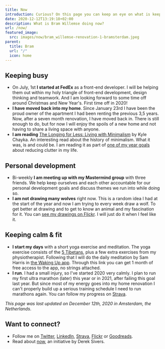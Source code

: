 ```yaml
---
title: Now
introduction: Curious? On this page you can keep an eye on what is keeping me busy right now.
date: 2020-12-12T13:19:18+02:00
description: What is Bram Willemse doing now?
url: /now/
featured_image:
  src: images/now/bram_willemse-renovation-1-bramsterdam.jpeg
parent:
  title: Bram
  url: "/"
  icon: home
---
```


## Keeping busy

- On July, 1st **I started at FedEx** as a front-end developer. I will be helping them out within my holy triangle of front-end development, design thinking and teamwork. And I am looking forward to some time off around Christmas and New Year's. First time off in 2020!
- **I have moved back into my home**. Since January 23rd I have been the proud owner of the apartment I had been renting the previous 3,5 years. Now, after a seven  month renovation, I have moved back in. There is still enough to do, but for now I will enjoy the spoils of a new home and not having to share a living space with anyone.
- **I am reading** [The Longing for Less: Living with Minimalism](https://www.goodreads.com/book/show/44453047-the-longing-for-less, "Read about The Longing for Less by Kyle Chayka on GoodReads") by Kyle Chayka. An interesting read about the history of minimalism. What it was, is and could be. I am reading it as part of [one of my year goals](/2020-goals/, "Read the article about my 2020 goals") about reducing clutter in my life.

## Personal development

- Bi-weekly **I am meeting up with my Mastermind group** with three friends. We help keep ourselves and each other accountable for our personal development goals and discuss themes we run into while doing so.
- **I am not drawing many wolves** right now. This is a random idea I had at the start of the year and now I am trying to every week draw a wolf. To get better at drawing and to get to know an animal and my fascination for it. You can [see my drawings on Flickr](https://www.flickr.com/photos/bramwillemse/albums/72157713134882542). I will just do it when I feel like it.

## Keeping calm & fit

- **I start my days** with a short yoga exercise and meditation. The yoga exercise consists of the [5 Tibetans](https://en.wikipedia.org/wiki/Five_Tibetan_Rites "Read more about the Five Tibetan Rites on Wikipedia"), plus a few extra exercises from my physiotherapist. Following that I will do the daily meditation by Sam Harris in [the Waking Up app](https://share.wakingup.com/2abce0e26219 "Check out the Waking Up app"). Through this link you can get 1 month of free access to the app, no strings attached.
- **I run**. I had a small injury, so I've started 2020 very calmly. I plan to run my first ultra marathon (later) this year or in 2021, after failing this goal last year. But since most of my energy goes into my home renovation I can't properly build up a serious training schedule I need to run marathons again. You can follow my progress on [Strava](https://strava.com/athletes/bramwillemse "Follow my training progress on Strava").


*This page was last updated on <time datetime="2020-12-12T13:19:18+02:00">December 12th, 2020</time> in Amsterdam, the Netherlands*.

## Want to connect?

- Follow me on [Twitter](https://twitter.com/bramwillemse "Follow or contact me on Twitter"), [LinkedIn](https://linkedin.com/in/bramwillemse "Check out my profile and CV on LinkedIn"), [Strava](https://strava.com/athletes/bramwillemse "Follow my training progress on Strava"), [Flickr](https://flickr.com/bramwillemse "Explore my photos on Flickr") or [Goodreads](https://www.goodreads.com/bramwillemse "See what I read on my GoodReads profile").
- Read about <a href="https://nownownow.com/about">now</a>, an initiative by Derek Sivers.
